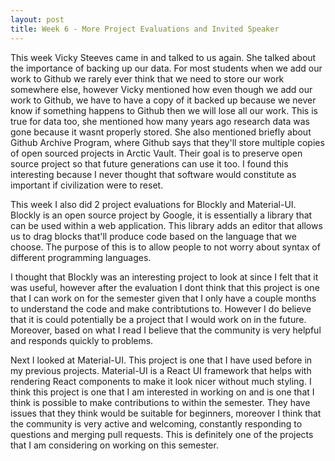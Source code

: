 ```yaml
---
layout: post
title: Week 6 - More Project Evaluations and Invited Speaker
---
```


This week Vicky Steeves came in and talked to us again. She talked about the importance of backing up our data. For most students when we add our work to Github we rarely ever think that we need to store our work somewhere else, however Vicky mentioned how even though we add our work to Github, we have to have a copy of it backed up because we never know if something happens to Github then we will lose all our work. This is true for data too, she mentioned how many years ago research data was gone because it wasnt properly stored. She also mentioned briefly about Github Archive Program, where Github says that they'll store multiple copies of open sourced projects in Arctic Vault. Their goal is to preserve open source project so that future generations can use it too. I found this interesting because I never thought that software would constitute as important if civilization were to reset. 

This week I also did 2 project evaluations for Blockly and Material-UI. Blockly is an open source project by Google, it is essentially a library that can be used within a web application. This library adds an editor that allows us to drag blocks that'll produce code based on the language that we choose. The purpose of this is to allow people to not worry about syntax of different programming languages. 

I thought that Blockly was an interesting project to look at since I felt that it was useful, however after the evaluation I dont think that this project is one that I can work on for the semester given that I only have a couple months to understand the code and make contribtutions to. However I do believe that it is could potentially be a project that I would work on in the future. Moreover, based on what I read I believe that the community is very helpful and responds quickly to problems. 

Next I looked at Material-UI. This project is one that I have used before in my previous projects. Material-UI is a React UI framework that helps with rendering React components to make it look nicer without much styling. I think this project is one that I am interested in working on and is one that I think is possible to make contributions to within the semester. They have issues that they think would be suitable for beginners, moreover I think that the community is very active and welcoming, constantly responding to questions and merging pull requests. This is definitely one of the projects that I am considering on working on this semester. 
